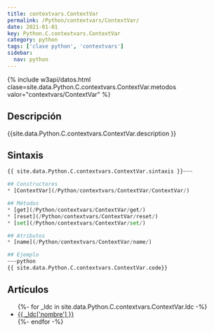 ```yaml
---
title: contextvars.ContextVar
permalink: /Python/contextvars/ContextVar/
date: 2021-01-01
key: Python.C.contextvars.ContextVar
category: python
tags: ['clase python', 'contextvars']
sidebar: 
  nav: python
---
```


{% include w3api/datos.html clase=site.data.Python.C.contextvars.ContextVar.metodos valor="contextvars/ContextVar" %}

## Descripción
{{site.data.Python.C.contextvars.ContextVar.description }}

## Sintaxis
~~~python
{{ site.data.Python.C.contextvars.ContextVar.sintaxis }}~~~

## Constructores
* [ContextVar](/Python/contextvars/ContextVar/ContextVar/)

## Métodos
* [get](/Python/contextvars/ContextVar/get/)
* [reset](/Python/contextvars/ContextVar/reset/)
* [set](/Python/contextvars/ContextVar/set/)

## Atributos
* [name](/Python/contextvars/ContextVar/name/)

## Ejemplo
~~~python
{{ site.data.Python.C.contextvars.ContextVar.code}}
~~~

## Artículos
<ul>
{%- for _ldc in site.data.Python.C.contextvars.ContextVar.ldc -%}
   <li>
       <a href="{{_ldc['url'] }}">{{ _ldc['nombre'] }}</a>
   </li>
{%- endfor -%}
</ul>
